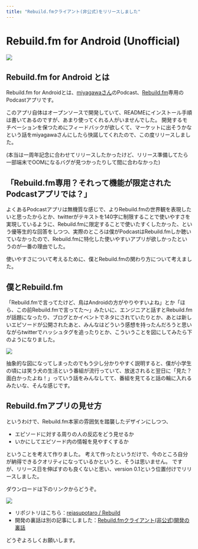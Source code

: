 ```yaml
---
title: "Rebuild.fmクライアント(非公式)をリリースしました"
---
```


# Rebuild.fm for Android (Unofficial)

![](https://raw2.github.com/rejasupotaro/Rebuild/master/screenshot.png)

## Rebuild.fm for Android とは
Rebuild.fm for Androidとは、[miyagawaさん](https://twitter.com/miyagawa)のPodcast、[Rebuild.fm](http://rebuild.fm/)専用のPodcastアプリです。

このアプリ自体はオープンソースで開発していて、READMEにインストール手順は書いてあるのですが、あまり使ってくれる人がいませんでした。
開発するモチベーションを保つためにフィードバックが欲しくて、マーケットに出そうかなという話をmiyagawaさんにしたら快諾してくれたので、この度リリースしました。

(本当は一周年記念に合わせてリリースしたかったけど、リリース準備してたら一部端末でOOMになるバグが見つかったりして間に合わなかった)

## 「Rebuild.fm専用？それって機能が限定されたPodcastアプリでは？」
よくあるPodcastアプリは無機質な感じで、よりRebuild.fmの世界観を表現したいと思ったからとか、twitterがテキストを140字に制限することで使いやすさを実現しているように、Rebuild.fmに限定することで使いたすくしたかった、という優等生的な回答をしつつ、実際のところは僕がPodcastはRebuild.fmしか聴いていなかったので、Rebuild.fmに特化した使いやすいアプリが欲しかったというのが一番の理由でした。

使いやすさについて考えるために、僕とRebuild.fmの関わり方について考えました。

## 僕とRebuild.fm
「Rebuild.fmで言ってたけど、鳥はAndroidの方がやりやすいよね」とか「ほら、この前Rebuild.fmで言ってた〜」みたいに、エンジニアと話すとRebuild.fmが話題になったり、ブログとかイベントでネタにされていたりとか、あとは新しいエピソードが公開されたあと、みんなはどういう感想を持ったんだろうと思いながらtwitterでハッシュタグを追ったりとか、こういうことを図にしてみたら下のようになりました。

![](https://dl.dropboxusercontent.com/u/54255753/blog/201402/miyagawa.png)

抽象的な図になってしまったのでもう少し分かりやすく説明すると、僕が小学生の頃には笑う犬の生活という番組が流行っていて、放送されると翌日に「見た？面白かったよね！」っていう話をみんなしてて、番組を見てると話の輪に入れるみたいな、そんな感じです。

## Rebuild.fmアプリの見せ方

というわけで、Rebuild.fm本家の雰囲気を踏襲したデザインにしつつ、

- エピソードに対する周りの人の反応をどう見せるか
- いかにしてエピソード内の情報を見やすくするか

ということを考えて作りました。
考えて作ったというだけで、今のところ自分が納得できるクオリティになっているかというと、そうは思いません。
ですが、リリース日を伸ばすのも良くないと思い、version 0.1という位置付けでリリースしました。

ダウンロードは下のリンクからどうぞ。

[![](https://dl.dropboxusercontent.com/u/54255753/blog/201402/en_generic_rgb_wo_60.png)](https://play.google.com/store/apps/details?id=rejasupotaro.rebuild)

- リポジトリはこちら：[rejasupotaro / Rebuild](https://github.com/rejasupotaro/Rebuild)
- 開発の裏話は別の記事にしました：[Rebuild.fmクライアント(非公式)開発の裏話](http://rejasupotaro.github.io/2014/02/18/38.html)

どうぞよろしくお願いします。
